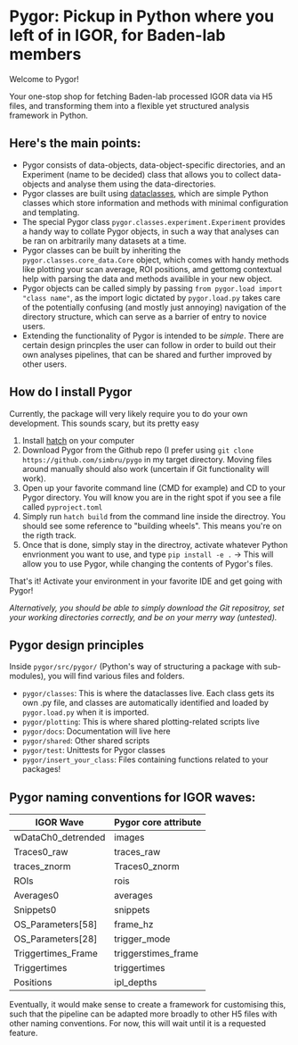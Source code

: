 # Pygor: Pickup in Python where you left of in IGOR, for Baden-lab members

Welcome to Pygor!

Your one-stop shop for fetching Baden-lab processed IGOR data via H5 files, and transforming them into a flexible yet structured analysis framework in Python.

## Here's the main points:

- Pygor consists of data-objects, data-object-specific directories, and an Experiment (name to be decided) class that allows you to collect data-objects and analyse them using the data-directories.
- Pygor classes are built using [dataclasses](https://docs.python.org/3/library/dataclasses.html), which are simple Python classes which store information and methods with minimal configuration and templating.
- The special Pygor class `pygor.classes.experiment.Experiment` provides a handy way to collate Pygor objects, in such a way that analyses can be ran on arbitrarily many datasets at a time.
- Pygor classes can be built by inheriting the `pygor.classes.core_data.Core` object, which comes with handy methods like plotting your scan average, ROI positions, amd gettomg contextual help with parsing the data and methods availible in your new object.
- Pygor objects can be called simply by passing `from pygor.load import "class name"`, as the import logic dictated by `pygor.load.py` takes care of the potentially confusing (and mostly just annoying) navigation of the directory structure, which can serve as a barrier of entry to novice users.
- Extending the functionality of Pygor is intended to be *simple*. There are certain design princples the user can follow in order to build out their own analyses pipelines, that can be shared and further improved by other users.

## How do I install Pygor

Currently, the package will very likely require you to do your own development. This sounds scary, but its pretty easy

1. Install [hatch](https://hatch.pypa.io/latest/) on your computer
2. Download Pygor from the Github repo (I prefer using `git clone https://github.com/simbru/pygo` in my target directory. Moving files around manually should also work (uncertain if Git functionality will work).
3. Open up your favorite command line (CMD for example) and CD to your Pygor directory. You will know  you are in the right spot if you see a file called `pyproject.toml`
4. Simply run `hatch build` from the command line inside the directroy. You should see some reference to "building wheels". This means you're on the rigth track.
5. Once that is done, simply stay in the directroy, activate whatever Python envrionment you want to use, and type `pip install -e .` -> This will allow you to use Pygor, while changing the contents of Pygor's files.

That's it! Activate your environment in your favorite IDE and get going with Pygor!

*Alternatively, you should be able to simply download the Git repositroy, set your working directories correctly, and be on your merry way (untested).*

## Pygor design principles

Inside `pygor/src/pygor/` (Python's way of structuring a package with sub-modules), you will find various files and folders.

- `pygor/classes`: This is where the dataclasses live. Each class gets its own .py file, and classes are automatically identified and loaded by `pygor.load.py` when it is imported.
- `pygor/plotting`: This is where shared plotting-related scripts live
- `pygor/docs`: Documentation will live here
- `pygor/shared`: Other shared scripts
- `pygor/test`: Unittests for Pygor classes
- `pygor/insert_your_class`: Files containing functions related to your packages!

## Pygor naming conventions for IGOR waves:

| IGOR Wave          | Pygor core attribute |
| -------------------- | ---------------------- |
| wDataCh0_detrended | images               |
| Traces0_raw          | traces_raw             |
| traces_znorm          | Traces0_znorm             |
| ROIs          | rois             |
| Averages0          | averages             |
| Snippets0          | snippets             |
| OS_Parameters[58]  | frame_hz             |
| OS_Parameters[28]  | trigger_mode             |
| Triggertimes_Frame          | triggerstimes_frame             |
| Triggertimes          | triggertimes             |
| Positions          | ipl_depths             |

Eventually, it would make sense to create a framework for customising this, such that the pipeline can be adapted more broadly to other H5 files with other naming conventions. For now, this will wait until it is a requested feature. 